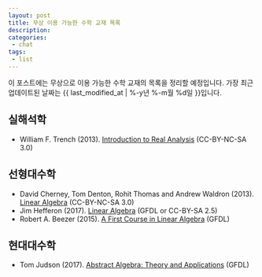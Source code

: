 ```yaml
---
layout: post
title: 무상 이용 가능한 수학 교재 목록
description:
categories:
 - chat
tags:
 - list
---
```


이 포스트에는 무상으로 이용 가능한 수학 교재의 목록을 정리할 예정입니다. 가장 최근 업데이트된 날짜는 {{ last_modified_at | %-y년 %-m월 %d일 }}입니다.

## 실해석학
- William F. Trench (2013). [Introduction to Real Analysis](https://digitalcommons.trinity.edu/mono/7/) (CC-BY-NC-SA 3.0)

## 선형대수학
- David Cherney, Tom Denton, Rohit Thomas and Andrew Waldron (2013). [Linear Algebra](https://www.math.ucdavis.edu/~linear/) (CC-BY-NC-SA 3.0)
- Jim Hefferon (2017). [Linear Algebra](http://joshua.smcvt.edu/linearalgebra/) (GFDL or CC-BY-SA 2.5)
- Robert A. Beezer (2015). [A First Course in Linear Algebra](http://linear.pugetsound.edu/) (GFDL)

## 현대대수학
- Tom Judson (2017). [Abstract Algebra: Theory and Applications](http://abstract.ups.edu/) (GFDL)
